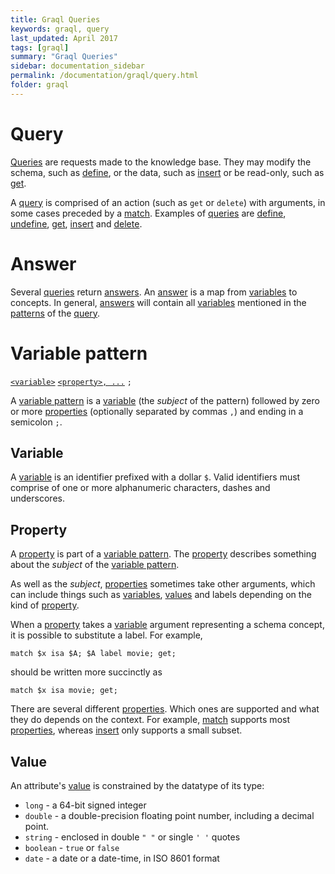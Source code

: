 ```yaml
---
title: Graql Queries
keywords: graql, query
last_updated: April 2017
tags: [graql]
summary: "Graql Queries"
sidebar: documentation_sidebar
permalink: /documentation/graql/query.html
folder: graql
---
```


# Query

[Queries](#query) are requests made to the knowledge base. They may modify the schema, such as
[define](./ddl.html#define-query), or the data, such as [insert](./dml.html#insert-query) or be read-only, such as
[get](./dml.html#get-query).

A [query](#query) is comprised of an action (such as `get` or `delete`) with arguments, in some cases preceded by a
[match](./dml.html#match). Examples of [queries](#query) are [define](./ddl.html#define-query),
[undefine](./ddl.html#undefine-query), [get](./dml.html#get-query), [insert](./dml.html#insert-query) and
[delete](./dml.html#delete-query).

# Answer

Several [queries](#query) return [answers](#answer). An [answer](#answer) is a map from [variables](#variable) to
concepts. In general, [answers](#answer) will contain all [variables](#variable) mentioned in the [patterns](#pattern)
of the [query](#query).


# Variable pattern

[`<variable>`](#variable) [`<property>, ...`](#property) `;`

A [variable pattern](#variable-pattern) is a [variable](#variable) (the _subject_ of the pattern) followed by zero or
more [properties](#property) (optionally separated by commas `,`) and ending in a semicolon `;`.

## Variable

A [variable](#variable) is an identifier prefixed with a dollar `$`. Valid identifiers must comprise of one or
more alphanumeric characters, dashes and underscores.

## Property

A [property](#property) is part of a [variable pattern](#variable-pattern). The [property](#property) describes
something about the _subject_ of the [variable pattern](#variable-pattern).

As well as the _subject_, [properties](#property) sometimes take other arguments, which can include things such as
[variables](#variable), [values](#value) and labels depending on the kind of [property](#property).

When a [property](#property) takes a [variable](#variable) argument representing a schema concept, it is possible to
substitute a label. For example,
```graql
match $x isa $A; $A label movie; get;
```
should be written more succinctly as
```graql
match $x isa movie; get;
```

There are several different [properties](#property). Which ones are supported and what they do depends on the context.
For example, [match](./dml.html#match) supports most [properties](#property), whereas [insert](./dml.html#insert-query)
only supports a small subset.

## Value

An attribute's [value](#value) is constrained by the datatype of its type:

- `long` - a 64-bit signed integer
- `double` - a double-precision floating point number, including a decimal point.
- `string` - enclosed in double `" "` or single `' '` quotes
- `boolean` - `true` or `false`
- `date` - a date or a date-time, in ISO 8601 format
